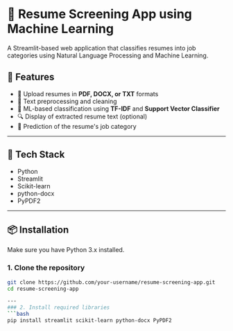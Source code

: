 # 📄 Resume Screening App using Machine Learning

A Streamlit-based web application that classifies resumes into job categories using Natural Language Processing and Machine Learning.

## 🚀 Features

- 📁 Upload resumes in **PDF, DOCX, or TXT** formats
- 🧹 Text preprocessing and cleaning
- 🧠 ML-based classification using **TF-IDF** and **Support Vector Classifier**
- 🔍 Display of extracted resume text (optional)
- 🎯 Prediction of the resume's job category

---

## 🧰 Tech Stack

- Python
- Streamlit
- Scikit-learn
- python-docx
- PyPDF2

---

## 📦 Installation

Make sure you have Python 3.x installed.

### 1. Clone the repository

```bash
git clone https://github.com/your-username/resume-screening-app.git
cd resume-screening-app

---
### 2. Install required libraries
```bash
pip install streamlit scikit-learn python-docx PyPDF2
